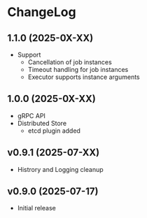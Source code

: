 # ChangeLog

## 1.1.0 (2025-0X-XX)
- Support 
  - Cancellation of job instances
  - Timeout handling for job instances
  - Executor supports instance arguments

## 1.0.0 (2025-0X-XX)
- gRPC API
- Distributed Store
  - etcd plugin added

## v0.9.1 (2025-07-XX)
- Histrory and Logging cleanup

## v0.9.0 (2025-07-17)
- Initial release
